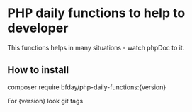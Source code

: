 PHP daily functions to help to developer
=
This functions helps in many situations - watch phpDoc to it.

How to install
-
composer require bfday/php-daily-functions:{version}

For {version} look git tags